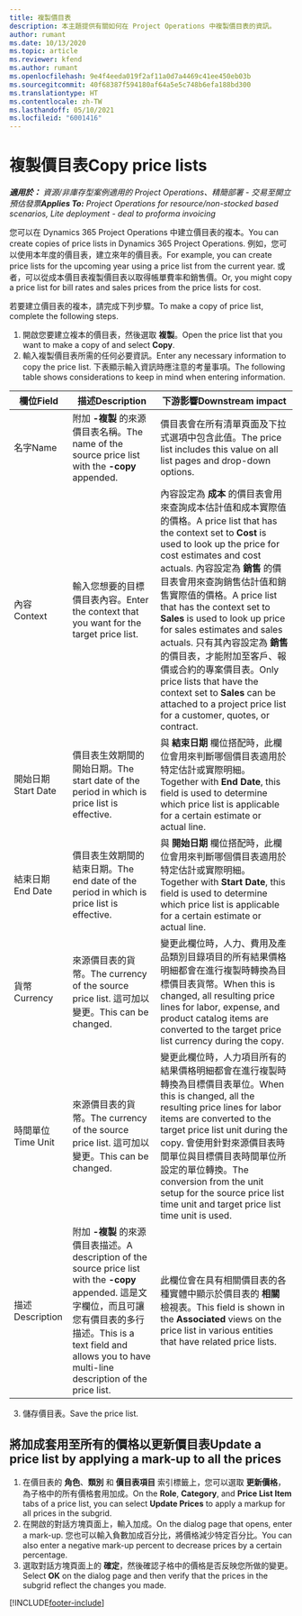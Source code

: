 ```yaml
---
title: 複製價目表
description: 本主題提供有關如何在 Project Operations 中複製價目表的資訊。
author: rumant
ms.date: 10/13/2020
ms.topic: article
ms.reviewer: kfend
ms.author: rumant
ms.openlocfilehash: 9e4f4eeda019f2af11a0d7a4469c41ee450eb03b
ms.sourcegitcommit: 40f68387f594180af64a5e5c748b6efa188bd300
ms.translationtype: HT
ms.contentlocale: zh-TW
ms.lasthandoff: 05/10/2021
ms.locfileid: "6001416"
---
```

# <a name="copy-price-lists"></a><span data-ttu-id="354d5-103">複製價目表</span><span class="sxs-lookup"><span data-stu-id="354d5-103">Copy price lists</span></span>

<span data-ttu-id="354d5-104">_**適用於：** 資源/非庫存型案例適用的 Project Operations、精簡部署 - 交易至開立預估發票_</span><span class="sxs-lookup"><span data-stu-id="354d5-104">_**Applies To:** Project Operations for resource/non-stocked based scenarios, Lite deployment - deal to proforma invoicing_</span></span>

<span data-ttu-id="354d5-105">您可以在 Dynamics 365 Project Operations 中建立價目表的複本。</span><span class="sxs-lookup"><span data-stu-id="354d5-105">You can create copies of price lists in Dynamics 365 Project Operations.</span></span> <span data-ttu-id="354d5-106">例如，您可以使用本年度的價目表，建立來年的價目表。</span><span class="sxs-lookup"><span data-stu-id="354d5-106">For example, you can create price lists for the upcoming year using a price list from the current year.</span></span>  <span data-ttu-id="354d5-107">或者，可以從成本價目表複製價目表以取得帳單費率和銷售價。</span><span class="sxs-lookup"><span data-stu-id="354d5-107">Or, you might copy a price list for bill rates and sales prices from the price lists for cost.</span></span> 

<span data-ttu-id="354d5-108">若要建立價目表的複本，請完成下列步驟。</span><span class="sxs-lookup"><span data-stu-id="354d5-108">To make a copy of price list, complete the following steps.</span></span>

1. <span data-ttu-id="354d5-109">開啟您要建立複本的價目表，然後選取 **複製**。</span><span class="sxs-lookup"><span data-stu-id="354d5-109">Open the price list that you want to make a copy of and select **Copy**.</span></span>
2. <span data-ttu-id="354d5-110">輸入複製價目表所需的任何必要資訊。</span><span class="sxs-lookup"><span data-stu-id="354d5-110">Enter any necessary information to copy the price list.</span></span> <span data-ttu-id="354d5-111">下表顯示輸入資訊時應注意的考量事項。</span><span class="sxs-lookup"><span data-stu-id="354d5-111">The following table shows considerations to keep in mind when entering information.</span></span>

| <span data-ttu-id="354d5-112">欄位</span><span class="sxs-lookup"><span data-stu-id="354d5-112">Field</span></span> | <span data-ttu-id="354d5-113">描述</span><span class="sxs-lookup"><span data-stu-id="354d5-113">Description</span></span> | <span data-ttu-id="354d5-114">下游影響</span><span class="sxs-lookup"><span data-stu-id="354d5-114">Downstream impact</span></span> |
| --- | --- | --- |
| <span data-ttu-id="354d5-115">名字</span><span class="sxs-lookup"><span data-stu-id="354d5-115">Name</span></span> | <span data-ttu-id="354d5-116">附加 **-複製** 的來源價目表名稱。</span><span class="sxs-lookup"><span data-stu-id="354d5-116">The name of the source price list with the **-copy** appended.</span></span> | <span data-ttu-id="354d5-117">價目表會在所有清單頁面及下拉式選項中包含此值。</span><span class="sxs-lookup"><span data-stu-id="354d5-117">The price list includes this value on all list pages and drop-down options.</span></span> |
| <span data-ttu-id="354d5-118">內容</span><span class="sxs-lookup"><span data-stu-id="354d5-118">Context</span></span> | <span data-ttu-id="354d5-119">輸入您想要的目標價目表內容。</span><span class="sxs-lookup"><span data-stu-id="354d5-119">Enter the context that you want for the target price list.</span></span> | <span data-ttu-id="354d5-120">內容設定為 **成本** 的價目表會用來查詢成本估計值和成本實際值的價格。</span><span class="sxs-lookup"><span data-stu-id="354d5-120">A price list that has the context set to **Cost** is used to look up the price for cost estimates and cost actuals.</span></span> <span data-ttu-id="354d5-121">內容設定為 **銷售** 的價目表會用來查詢銷售估計值和銷售實際值的價格。</span><span class="sxs-lookup"><span data-stu-id="354d5-121">A price list that has the context set to **Sales** is used to look up price for sales estimates and sales actuals.</span></span> <span data-ttu-id="354d5-122">只有其內容設定為 **銷售** 的價目表，才能附加至客戶、報價或合約的專案價目表。</span><span class="sxs-lookup"><span data-stu-id="354d5-122">Only price lists that have the context set to **Sales** can be attached to a project price list for a customer, quotes, or contract.</span></span> |
| <span data-ttu-id="354d5-123">開始日期</span><span class="sxs-lookup"><span data-stu-id="354d5-123">Start Date</span></span> | <span data-ttu-id="354d5-124">價目表生效期間的開始日期。</span><span class="sxs-lookup"><span data-stu-id="354d5-124">The start date of the period in which is price list is effective.</span></span> | <span data-ttu-id="354d5-125">與 **結束日期** 欄位搭配時，此欄位會用來判斷哪個價目表適用於特定估計或實際明細。</span><span class="sxs-lookup"><span data-stu-id="354d5-125">Together with **End Date**, this field is used to determine which price list is applicable for a certain estimate or actual line.</span></span> |
| <span data-ttu-id="354d5-126">結束日期</span><span class="sxs-lookup"><span data-stu-id="354d5-126">End Date</span></span> | <span data-ttu-id="354d5-127">價目表生效期間的結束日期。</span><span class="sxs-lookup"><span data-stu-id="354d5-127">The end date of the period in which is price list is effective.</span></span> | <span data-ttu-id="354d5-128">與 **開始日期** 欄位搭配時，此欄位會用來判斷哪個價目表適用於特定估計或實際明細。</span><span class="sxs-lookup"><span data-stu-id="354d5-128">Together with **Start Date**, this field is used to determine which price list is applicable for a certain estimate or actual line.</span></span> |
| <span data-ttu-id="354d5-129">貨幣</span><span class="sxs-lookup"><span data-stu-id="354d5-129">Currency</span></span> | <span data-ttu-id="354d5-130">來源價目表的貨幣。</span><span class="sxs-lookup"><span data-stu-id="354d5-130">The currency of the source price list.</span></span> <span data-ttu-id="354d5-131">這可加以變更。</span><span class="sxs-lookup"><span data-stu-id="354d5-131">This can be changed.</span></span> | <span data-ttu-id="354d5-132">變更此欄位時，人力、費用及產品類別目錄項目的所有結果價格明細都會在進行複製時轉換為目標價目表貨幣。</span><span class="sxs-lookup"><span data-stu-id="354d5-132">When this is changed, all resulting price lines for labor, expense, and product catalog items are converted to the target price list currency during the copy.</span></span> |
| <span data-ttu-id="354d5-133">時間單位</span><span class="sxs-lookup"><span data-stu-id="354d5-133">Time Unit</span></span> | <span data-ttu-id="354d5-134">來源價目表的貨幣。</span><span class="sxs-lookup"><span data-stu-id="354d5-134">The currency of the source price list.</span></span> <span data-ttu-id="354d5-135">這可加以變更。</span><span class="sxs-lookup"><span data-stu-id="354d5-135">This can be changed.</span></span> | <span data-ttu-id="354d5-136">變更此欄位時，人力項目所有的結果價格明細都會在進行複製時轉換為目標價目表單位。</span><span class="sxs-lookup"><span data-stu-id="354d5-136">When this is changed, all the resulting price lines for labor items are converted to the target price list unit during the copy.</span></span> <span data-ttu-id="354d5-137">會使用針對來源價目表時間單位與目標價目表時間單位所設定的單位轉換。</span><span class="sxs-lookup"><span data-stu-id="354d5-137">The conversion from the unit setup for the source price list time unit and target price list time unit is used.</span></span> |
| <span data-ttu-id="354d5-138">描述</span><span class="sxs-lookup"><span data-stu-id="354d5-138">Description</span></span> | <span data-ttu-id="354d5-139">附加 **-複製** 的來源價目表描述。</span><span class="sxs-lookup"><span data-stu-id="354d5-139">A description of the source price list with the **-copy** appended.</span></span> <span data-ttu-id="354d5-140">這是文字欄位，而且可讓您有價目表的多行描述。</span><span class="sxs-lookup"><span data-stu-id="354d5-140">This is a text field and allows you to have multi-line description of the price list.</span></span> | <span data-ttu-id="354d5-141">此欄位會在具有相關價目表的各種實體中顯示於價目表的 **相關** 檢視表。</span><span class="sxs-lookup"><span data-stu-id="354d5-141">This field is shown in the **Associated** views on the price list in various entities that have related price lists.</span></span> |

3. <span data-ttu-id="354d5-142">儲存價目表。</span><span class="sxs-lookup"><span data-stu-id="354d5-142">Save the price list.</span></span> 

## <a name="update-a-price-list-by-applying-a-mark-up-to-all-the-prices"></a><span data-ttu-id="354d5-143">將加成套用至所有的價格以更新價目表</span><span class="sxs-lookup"><span data-stu-id="354d5-143">Update a price list by applying a mark-up to all the prices</span></span>

1. <span data-ttu-id="354d5-144">在價目表的 **角色**、**類別** 和 **價目表項目** 索引標籤上，您可以選取 **更新價格**，為子格中的所有價格套用加成。</span><span class="sxs-lookup"><span data-stu-id="354d5-144">On the **Role**, **Category**, and **Price List Item** tabs of a price list, you can select **Update Prices** to apply a markup for all prices in the subgrid.</span></span> 
2. <span data-ttu-id="354d5-145">在開啟的對話方塊頁面上，輸入加成。</span><span class="sxs-lookup"><span data-stu-id="354d5-145">On the dialog page that opens, enter a mark-up.</span></span> <span data-ttu-id="354d5-146">您也可以輸入負數加成百分比，將價格減少特定百分比。</span><span class="sxs-lookup"><span data-stu-id="354d5-146">You can also enter a negative mark-up percent to decrease prices by a certain percentage.</span></span> 
3. <span data-ttu-id="354d5-147">選取對話方塊頁面上的 **確定**，然後確認子格中的價格是否反映您所做的變更。</span><span class="sxs-lookup"><span data-stu-id="354d5-147">Select **OK** on the dialog page and then verify that the prices in the subgrid reflect the changes you made.</span></span>


[!INCLUDE[footer-include](../includes/footer-banner.md)]